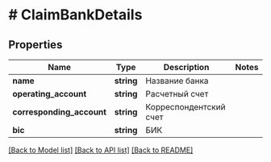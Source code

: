 # # ClaimBankDetails

## Properties

Name | Type | Description | Notes
------------ | ------------- | ------------- | -------------
**name** | **string** | Название банка |
**operating_account** | **string** | Расчетный счет |
**corresponding_account** | **string** | Корреспондентский счет |
**bic** | **string** | БИК |

[[Back to Model list]](../../README.md#models) [[Back to API list]](../../README.md#endpoints) [[Back to README]](../../README.md)
